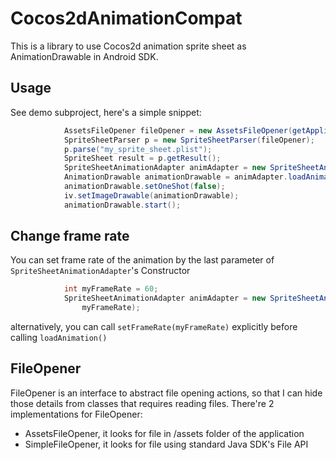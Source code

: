Cocos2dAnimationCompat
======================

This is a library to use Cocos2d animation sprite sheet as AnimationDrawable in Android SDK.

Usage
----

See demo subproject, here's a simple snippet:

```java
            AssetsFileOpener fileOpener = new AssetsFileOpener(getApplicationContext());
            SpriteSheetParser p = new SpriteSheetParser(fileOpener);
            p.parse("my_sprite_sheet.plist");
            SpriteSheet result = p.getResult();
            SpriteSheetAnimationAdapter animAdapter = new SpriteSheetAnimationAdapter(fileOpener);
            AnimationDrawable animationDrawable = animAdapter.loadAnimation(result, getResources());
            animationDrawable.setOneShot(false);
            iv.setImageDrawable(animationDrawable);
            animationDrawable.start();
```

Change frame rate
----------------
You can set frame rate of the animation by the last parameter of `SpriteSheetAnimationAdapter`'s
Constructor

```java
            int myFrameRate = 60;
            SpriteSheetAnimationAdapter animAdapter = new SpriteSheetAnimationAdapter(fileOpener,
                myFrameRate);
```

alternatively, you can call `setFrameRate(myFrameRate)` explicitly before calling `loadAnimation()`


FileOpener
---------

FileOpener is an interface to abstract file opening actions, so that I can hide those details from
classes that requires reading files. There're 2 implementations for FileOpener:

- AssetsFileOpener, it looks for file in /assets folder of the application
- SimpleFileOpener, it looks for file using standard Java SDK's File API
